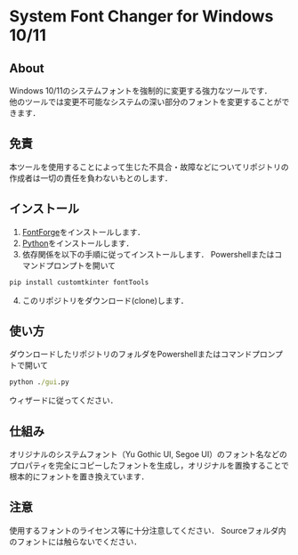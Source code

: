 # System Font Changer for Windows 10/11
## About
Windows 10/11のシステムフォントを強制的に変更する強力なツールです．  
他のツールでは変更不可能なシステムの深い部分のフォントを変更することができます．

## 免責
本ツールを使用することによって生じた不具合・故障などについてリポジトリの作成者は一切の責任を負わないもとのします．

## インストール
1. [FontForge](https://fontforge.org/en-US/)をインストールします．
2. [Python](https://www.python.org/)をインストールします．
3. 依存関係を以下の手順に従ってインストールします．
Powershellまたはコマンドプロンプトを開いて
```cmd
pip install customtkinter fontTools
```
4. このリポジトリをダウンロード(clone)します．

## 使い方
ダウンロードしたリポジトリのフォルダをPowershellまたはコマンドプロンプトで開いて
```cmd
python ./gui.py
```
ウィザードに従ってください．

## 仕組み
オリジナルのシステムフォント（Yu Gothic UI, Segoe UI）のフォント名などのプロパティを完全にコピーしたフォントを生成し，オリジナルを置換することで根本的にフォントを置き換えています．

## 注意
使用するフォントのライセンス等に十分注意してください．
Sourceフォルダ内のフォントには触らないでください．
